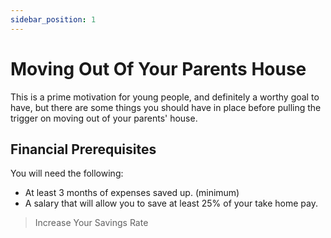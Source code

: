 ```yaml
---
sidebar_position: 1
---
```


# Moving Out Of Your Parents House

This is a prime motivation for young people, and definitely a worthy goal to have, but there are some things you should have in place before pulling the trigger on moving out of your parents' house.

## Financial Prerequisites

You will need the following:
- At least 3 months of expenses saved up. (minimum)
- A salary that will allow you to save at least 25% of your take home pay.

>Increase Your Savings Rate